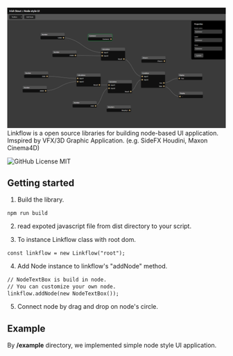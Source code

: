 ![screen](/readme/screen.png)
Linkflow is a open source libraries for building node-based UI application. Imspired by VFX/3D Graphic Application. (e.g. SideFX Houdini, Maxon Cinema4D)

![GitHub License MIT](https://img.shields.io/github/license/wbkd/react-flow?color=%23ff0072)

## Getting started
1. Build the library.
  ```
  npm run build
  ```
2. read expoted javascript file from dist directory to your script.

3. To instance Linkflow class with root dom.
```
const linkflow = new Linkflow("root");
```

4. Add Node instance to linkflow's "addNode" method.
```
// NodeTextBox is build in node.
// You can customize your own node.
linkflow.addNode(new NodeTextBox());
```

5. Connect node by drag and drop on node's circle.


## Example
By **/example** directory, we implemented simple node style UI application.

